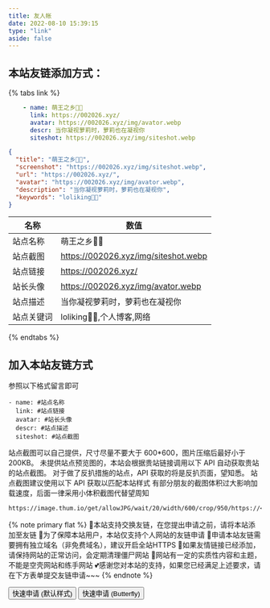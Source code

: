 ```yaml
---
title: 友人帐
date: 2022-08-10 15:39:15
type: "link"
aside: false
---
```


## 本站友链添加方式：
{% tabs link %}
<!-- tab 🙋 butterfly-💭candy -->
```yml
    - name: 萌王之乡🦄🪽
      link: https://002026.xyz/
      avatar: https://002026.xyz/img/avator.webp
      descr: 当你凝视萝莉时，萝莉也在凝视你
      siteshot: https://002026.xyz/img/siteshot.webp
```
<!-- endtab -->

<!-- tab 🥗Volantis -->
```JSON
{
  "title": "萌王之乡🦄🪽",
  "screenshot": "https://002026.xyz/img/siteshot.webp",
  "url": "https://002026.xyz/",
  "avatar": "https://002026.xyz/img/avator.webp",
  "description": "当你凝视萝莉时，萝莉也在凝视你",
  "keywords": "loliking🦄🪽"
}
```
<!-- endtab -->

<!-- tab 🌴General -->

| 名称       | 数值                                                         |
| ---------- | ------------------------------------------------------------ |
| 站点名称   | 萌王之乡🦄🪽                                                   |
| 站点截图   | https://002026.xyz/img/siteshot.webp |
| 站点链接   | https://002026.xyz/                                        |
| 站长头像   | https://002026.xyz/img/avator.webp                         |
| 站点描述   | 当你凝视萝莉时，萝莉也在凝视你                         |
| 站点关键词 | loliking🦄🪽,个人博客,网络                                     |

<!-- endtab -->
{% endtabs %}


## 加入本站友链方式
参照以下格式留言即可
```YML
- name: #站点名称
  link: #站点链接
  avatar: #站长头像
  descr: #站点描述
  siteshot: #站点截图 
```

站点截图可以自己提供，尺寸尽量不要大于 600*600，图片压缩后最好小于200KB。
未提供站点预览图的，本站会根据贵站链接调用以下 API 自动获取贵站的站点截图。
对于做了反扒措施的站点，API 获取的将是反扒页面，望知悉。
站点截图建议使用以下 API 获取以匹配本站样式
有部分朋友的截图体积过大影响加载速度，后面一律采用小体积截图代替望周知
```markdown
https://image.thum.io/get/allowJPG/wait/20/width/600/crop/950/https://<你的域名>/
```

{% note primary flat %}
🎉本站支持交换友链，在您提出申请之前，请将本站添加至友链
🥗为了保障本站用户，本站仅支持个人网站的友链申请
🍧申请本站友链需要拥有独立域名（非免费域名），建议开启全站HTTPS
🥫如果友情链接已经添加，请保持网站的正常访问，会定期清理僵尸网站
🍖网站有一定的实质性内容和主题，不能是空壳网站和练手网站
💕感谢您对本站的支持，如果您已经满足上述要求，请在下方表单提交友链申请~~~
{% endnote %}

<div class="addBtn"><button onclick="leonus.linkCom()"><i class="fa-solid fa-circle-plus"></i>快速申请 (默认样式)</button> <button onclick="leonus.linkCom(&quot;bf&quot;)"><i class="fa-solid fa-circle-plus"></i>快速申请 (Butterfly)</button></div>
<link rel="stylesheet" href="/css/kslink.min.css">
<script src="/js/kslink.min.js"></script>